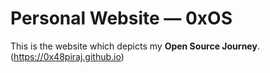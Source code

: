 # Personal Website — 0xOS

This is the website which depicts my **Open Source Journey**. (https://0x48piraj.github.io)